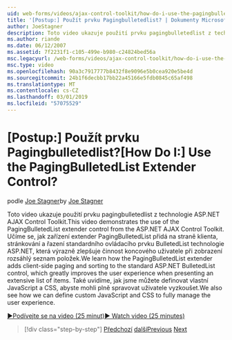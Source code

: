 ```yaml
---
uid: web-forms/videos/ajax-control-toolkit/how-do-i-use-the-pagingbulletedlist-extender-control
title: '[Postup:] Použít prvku Pagingbulletedlist? | Dokumenty Microsoft'
author: JoeStagner
description: Toto video ukazuje použití prvku pagingbulletedlist z technologie ASP.NET AJAX Control Toolkit. Učíme jak PagingBulletedList extende...
ms.author: riande
ms.date: 06/12/2007
ms.assetid: 7f2231f1-c105-499e-b980-c24824bed56a
msc.legacyurl: /web-forms/videos/ajax-control-toolkit/how-do-i-use-the-pagingbulletedlist-extender-control
msc.type: video
ms.openlocfilehash: 90a3c7917777b8432f8e9096e5b0cea920e5be4d
ms.sourcegitcommit: 24b1f6decbb17bb22a45166e5fdb0845c65af498
ms.translationtype: MT
ms.contentlocale: cs-CZ
ms.lasthandoff: 03/01/2019
ms.locfileid: "57075529"
---
```

<a name="how-do-i-use-the-pagingbulletedlist-extender-control"></a><span data-ttu-id="0fc2c-105">[Postup:] Použít prvku Pagingbulletedlist?</span><span class="sxs-lookup"><span data-stu-id="0fc2c-105">[How Do I:] Use the PagingBulletedList Extender Control?</span></span>
====================
<span data-ttu-id="0fc2c-106">podle [Joe Stagner](https://github.com/JoeStagner)</span><span class="sxs-lookup"><span data-stu-id="0fc2c-106">by [Joe Stagner](https://github.com/JoeStagner)</span></span>

<span data-ttu-id="0fc2c-107">Toto video ukazuje použití prvku pagingbulletedlist z technologie ASP.NET AJAX Control Toolkit.</span><span class="sxs-lookup"><span data-stu-id="0fc2c-107">This video demonstrates the use of the PagingBulletedList extender control from the ASP.NET AJAX Control Toolkit.</span></span> <span data-ttu-id="0fc2c-108">Učíme se, jak zařízení extender PagingBulletedList přidá na straně klienta, stránkování a řazení standardního ovládacího prvku BulletedList technologie ASP.NET, která výrazně zlepšuje činnost koncového uživatele při zobrazení rozsáhlý seznam položek.</span><span class="sxs-lookup"><span data-stu-id="0fc2c-108">We learn how the PagingBulletedList extender adds client-side paging and sorting to the standard ASP.NET BulletedList control, which greatly improves the user experience when presenting an extensive list of items.</span></span> <span data-ttu-id="0fc2c-109">Také uvidíme, jak jsme můžete definovat vlastní JavaScript a CSS, abyste mohli plně spravovat uživatele vyzkoušet.</span><span class="sxs-lookup"><span data-stu-id="0fc2c-109">We also see how we can define custom JavaScript and CSS to fully manage the user experience.</span></span>

[<span data-ttu-id="0fc2c-110">&#9654;Podívejte se na video (25 minut)</span><span class="sxs-lookup"><span data-stu-id="0fc2c-110">&#9654; Watch video (25 minutes)</span></span>](https://channel9.msdn.com/Blogs/ASP-NET-Site-Videos/how-do-i-use-the-pagingbulletedlist-extender-control)

> [!div class="step-by-step"]
> <span data-ttu-id="0fc2c-111">[Předchozí](how-do-i-use-the-aspnet-ajax-listsearch-extender.md)
> [další](how-do-i-use-the-numericupdown-extender-control.md)</span><span class="sxs-lookup"><span data-stu-id="0fc2c-111">[Previous](how-do-i-use-the-aspnet-ajax-listsearch-extender.md)
[Next](how-do-i-use-the-numericupdown-extender-control.md)</span></span>
